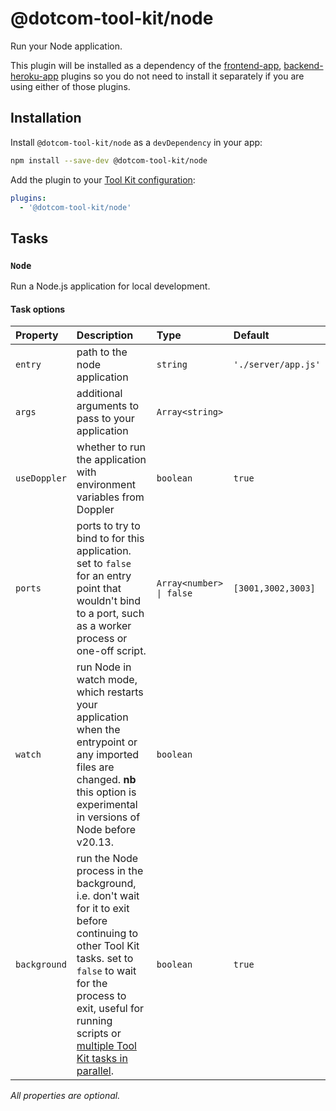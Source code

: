 # @dotcom-tool-kit/node

Run your Node application.

This plugin will be installed as a dependency of the [frontend-app](https://github.com/Financial-Times/dotcom-tool-kit/tree/main/plugins/frontend-app), [backend-heroku-app](https://github.com/Financial-Times/dotcom-tool-kit/tree/main/plugins/backend-heroku-app) plugins so you do not need to install it separately if you are using either of those plugins.

## Installation

Install `@dotcom-tool-kit/node` as a `devDependency` in your app:

```sh
npm install --save-dev @dotcom-tool-kit/node
```

Add the plugin to your [Tool Kit configuration](https://github.com/financial-times/dotcom-tool-kit/blob/main/readme.md#configuring-tool-kit):

```yaml
plugins:
  - '@dotcom-tool-kit/node'
```

<!-- begin autogenerated docs -->
## Tasks

### `Node`

Run a Node.js application for local development.
#### Task options

| Property     | Description                                                                                                                                                                                                                                         | Type                     | Default             |
| :----------- | :-------------------------------------------------------------------------------------------------------------------------------------------------------------------------------------------------------------------------------------------------- | :----------------------- | :------------------ |
| `entry`      | path to the node application                                                                                                                                                                                                                        | `string`                 | `'./server/app.js'` |
| `args`       | additional arguments to pass to your application                                                                                                                                                                                                    | `Array<string>`          |                     |
| `useDoppler` | whether to run the application with environment variables from Doppler                                                                                                                                                                              | `boolean`                | `true`              |
| `ports`      | ports to try to bind to for this application. set to `false` for an entry point that wouldn't bind to a port, such as a worker process or one-off script.                                                                                           | `Array<number> \| false` | `[3001,3002,3003]`  |
| `watch`      | run Node in watch mode, which restarts your application when the entrypoint or any imported files are changed. **nb** this option is experimental in versions of Node before v20.13.                                                                | `boolean`                |                     |
| `background` | run the Node process in the background, i.e. don't wait for it to exit before continuing to other Tool Kit tasks. set to `false` to wait for the process to exit, useful for running scripts or [multiple Tool Kit tasks in parallel](../parallel). | `boolean`                | `true`              |

_All properties are optional._
<!-- end autogenerated docs -->

